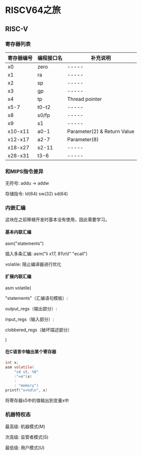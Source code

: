 # RISCV64之旅

## RISC-V

### 寄存器列表

| 寄存器编号   | 编程接口名 | 补充说明                        |
|---------|-------|-----------------------------|
| x0      | zero  | -----                       |
| x1      | ra    | -----                       |
| x2      | sp    | -----                       |
| x3      | gp    | -----                       |
| x4      | tp    | Thread pointer              |
| x5-7    | t0-t2 | -----                       |
| x8      | s0/fp | -----                       |
| x9      | s1    | -----                       |
| x10-x11 | a0-1  | Parameter(2) & Return Value |
| x12-x17 | a2-7  | Parameter(8)                |
| x18-x27 | s2-11 | -----                       |
| x28-x31 | t3-6  | -----                       |

### 和MIPS指令差异

无符号: addu -> addw

存储指令: ld(64) sw(32) sd(64)

### 内嵌汇编

这块在之前移植开发时基本没有使用，因此需要学习。

#### 基本内联汇编

asm("statements")

插入多条汇编: asm("li x17, 81\n\t"
                "ecall")

volatile: 阻止编译器进行优化

#### 扩展内联汇编

asm volatile(

"statements"（汇编语句模板）:

output_regs（输出部分）:

input_regs（输入部分）:

clobbered_regs（破坏描述部分）

)

#### 在C语言中输出某个寄存器

```c
int x;
asm volatile(
    "sd s5, %0"
    :"=m"(x)
    :
    : "memory")
printf("x=%d\n", x)
```

将寄存器s5中的值输出到变量x中

### 机器特权态

最高级: 机器模式(M)

次高级: 监管者模式(S)

最低级: 用户模式(U)










